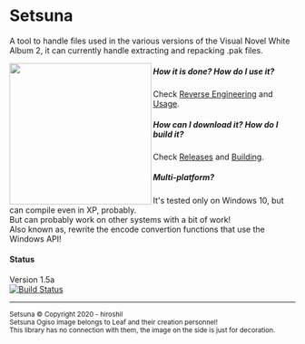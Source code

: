 # Setsuna

A tool to handle files used in the various versions of the Visual Novel White Album 2, it can currently handle extracting and repacking .pak files.<br>

<img align="left" width="250" src="https://i.imgur.com/uwWA4BZ.png">

##### How it is done? How do I use it?
Check [Reverse Engineering](https://github.com/hiroshil/Setsuna/wiki/Reverse-Engineering) and [Usage](https://github.com/hiroshil/Setsuna/wiki/Usage).<br>

##### How can I download it? How do I build it?

Check [Releases](https://github.com/hiroshil/Setsuna/releases) and [Building](https://github.com/hiroshil/Setsuna/wiki/Building).

##### Multi-platform?

It's tested only on Windows 10, but can compile even in XP, probably.<br>
But can probably work on other systems with a bit of work!<br>
Also known as, rewrite the encode convertion functions that use the Windows API!<br>
#### Status
Version 1.5a<br>
[![Build Status](https://travis-ci.org/hiroshil/Setsuna.svg?branch=master)](https://travis-ci.org/hiroshil/Setsuna)<hr>
<sub>Setsuna © Copyright  2020 - hiroshil<br>
Setsuna Ogiso image belongs to Leaf and their creation personnel!<br>This library has no connection with them, the image on the side is just for decoration.</sub>
